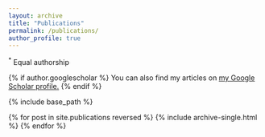 ```yaml
---
layout: archive
title: "Publications"
permalink: /publications/
author_profile: true
---
```

<sup>*</sup> Equal authorship

{% if author.googlescholar %}
  You can also find my articles on <u><a href="{{author.googlescholar}}">my Google Scholar profile</a>.</u>
{% endif %}

{% include base_path %}

{% for post in site.publications reversed %}
  {% include archive-single.html %}
{% endfor %}

